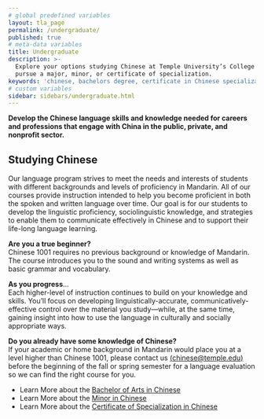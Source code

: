 ```yaml
---
# global predefined variables
layout: tla_page
permalink: /undergraduate/
published: true
# meta-data variables
title: Undergraduate
description: >-
  Explore your options studying Chinese at Temple University’s College of Liberal Arts:
  pursue a major, minor, or certificate of specialization.
keywords: 'chinese, bachelors degree, certificate in Chinese specialization, minor'
# custom variables
sidebar: sidebars/undergraduate.html  
---
```

**Develop the Chinese language skills and knowledge needed for careers and professions that engage with China in the public, private, and nonprofit sector.**<br> 

## Studying Chinese
Our language program strives to meet the needs and interests of students with different backgrounds and levels of proficiency in Mandarin. All of our courses provide instruction intended to help you become proficient in both the spoken and written language over time. Our goal is for our students to develop the linguistic proficiency, sociolinguistic knowledge, and strategies to enable them to communicate effectively in Chinese and to support their life-long language learning.

**Are you a true beginner?**<br>
Chinese 1001 requires no previous background or knowledge of Mandarin. The course introduces you to the sound and writing systems as well as basic grammar and vocabulary. 

**As you progress**…<br>
Each higher-level of instruction continues to build on your knowledge and skills. You’ll focus on developing linguistically-accurate, communicatively-effective control over the material you study—while, at the same time, gaining insight into how to use the language in culturally and socially appropriate ways.

**Do you already have some knowledge of Chinese?**<br>
If your academic or home background in Mandarin would place you at a level higher than Chinese 1001, please contact us [(chinese@temple.edu)](mailto:chinese@temple.edu) before the beginning of the fall or spring semester for a language evaluation so we can find the right course for you.   

- Learn More about the [Bachelor of Arts in Chinese](http://bulletin.temple.edu/undergraduate/liberal-arts/chinese/ba-chinese/)
- Learn More about the [Minor in Chinese](http://bulletin.temple.edu/undergraduate/liberal-arts/chinese/minor-chinese/)
- Learn More about the [Certificate of Specialization in Chinese](http://bulletin.temple.edu/undergraduate/liberal-arts/certificate-programs/certificate-chinese/)
